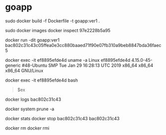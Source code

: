 # goapp

sudo docker build -f Dockerfile -t goapp:ver1 .

sudo docker images
docker inspect 97e2228b5a95

docker run -dit goapp:ver1
bac802c31c43c05ffea0e3cc880baaed71f90e07fb310a9beb8847bda36faec5

docker exec -it ef8895efde4d uname -a
Linux ef8895efde4d 4.15.0-45-generic #48-Ubuntu SMP Tue Jan 29 16:28:13 UTC 2019 x86_64 x86_64 x86_64 GNU/Linux

docker exec -it ef8895efde4d bash
> $ex

docker logs bac802c31c43

docker system prune -a

docker stats
docker stop bac802c31c43
bac802c31c43

docker rm
docker rmi
